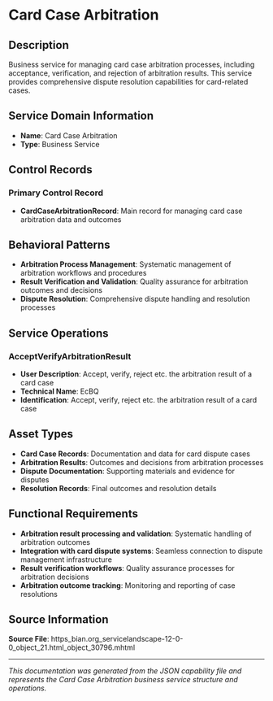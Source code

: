 # Card Case Arbitration

## Description

Business service for managing card case arbitration processes, including acceptance, verification, and rejection of arbitration results. This service provides comprehensive dispute resolution capabilities for card-related cases.

## Service Domain Information

- **Name**: Card Case Arbitration
- **Type**: Business Service

## Control Records

### Primary Control Record
- **CardCaseArbitrationRecord**: Main record for managing card case arbitration data and outcomes

## Behavioral Patterns

- **Arbitration Process Management**: Systematic management of arbitration workflows and procedures
- **Result Verification and Validation**: Quality assurance for arbitration outcomes and decisions
- **Dispute Resolution**: Comprehensive dispute handling and resolution processes

## Service Operations

### AcceptVerifyArbitrationResult
- **User Description**: Accept, verify, reject etc. the arbitration result of a card case
- **Technical Name**: EcBQ
- **Identification**: Accept, verify, reject etc. the arbitration result of a card case

## Asset Types

- **Card Case Records**: Documentation and data for card dispute cases
- **Arbitration Results**: Outcomes and decisions from arbitration processes
- **Dispute Documentation**: Supporting materials and evidence for disputes
- **Resolution Records**: Final outcomes and resolution details

## Functional Requirements

- **Arbitration result processing and validation**: Systematic handling of arbitration outcomes
- **Integration with card dispute systems**: Seamless connection to dispute management infrastructure
- **Result verification workflows**: Quality assurance processes for arbitration decisions
- **Arbitration outcome tracking**: Monitoring and reporting of case resolutions

## Source Information

**Source File**: https_bian.org_servicelandscape-12-0-0_object_21.html_object_30796.mhtml

---

*This documentation was generated from the JSON capability file and represents the Card Case Arbitration business service structure and operations.*